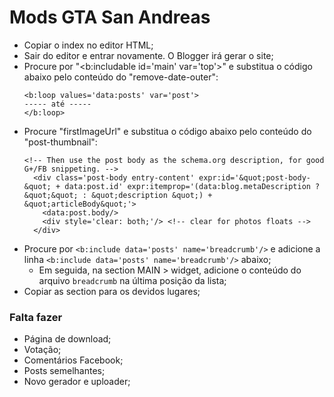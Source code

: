 # Mods GTA San Andreas

- Copiar o index no editor HTML;
- Sair do editor e entrar novamente. O Blogger irá gerar o site;
- Procure por "<b:includable id='main' var='top'>" e substitua o código abaixo pelo conteúdo do "remove-date-outer":
  ```
  <b:loop values='data:posts' var='post'>
  ----- até -----
  </b:loop>
  ```
- Procure "firstImageUrl" e substitua o código abaixo pelo conteúdo do "post-thumbnail":
  ```
  <!-- Then use the post body as the schema.org description, for good G+/FB snippeting. -->
    <div class='post-body entry-content' expr:id='&quot;post-body-&quot; + data:post.id' expr:itemprop='(data:blog.metaDescription ? &quot;&quot; : &quot;description &quot;) + &quot;articleBody&quot;'>
      <data:post.body/>
      <div style='clear: both;'/> <!-- clear for photos floats -->
    </div>
  ```
- Procure por `<b:include data='posts' name='breadcrumb'/>` e adicione a linha `<b:include data='posts' name='breadcrumb'/>` abaixo;
  - Em seguida, na section MAIN > widget, adicione o conteúdo do arquivo `breadcrumb` na última posição da lista;
- Copiar as section para os devidos lugares;

### Falta fazer

- Página de download;
- Votação;
- Comentários Facebook;
- Posts semelhantes;
- Novo gerador e uploader;
